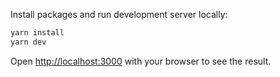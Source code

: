 Install packages and run development server locally:

```bash
yarn install
yarn dev
```

Open [http://localhost:3000](http://localhost:3000) with your browser to see the result.

